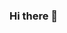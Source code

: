 ### Hi there 👋

<!--
**JJ-Eshwar/JJ-Eshwar** is a ✨ _special_ ✨ repository because its `README.md` (this file) appears on your GitHub profile.

<img src="https://github-readme-activity-graph.vercel.app/graph?username=JJ-Eshwar&theme=github">
Here are some ideas to get you started:

- 🔭 I’m currently working on ...
- 🌱 I’m currently learning ...
- 👯 I’m looking to collaborate on ...
- 🤔 I’m looking for help with ...
- 💬 Ask me about ...
- 📫 How to reach me: ...
- 😄 Pronouns: ...
- ⚡ Fun fact: ...
-->
